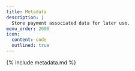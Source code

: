 ```yaml
---
title: Metadata
description: |
  Store payment associated data for later use.
menu_order: 2000
icon:
  content: code
  outlined: true
---
```


{% include metadata.md %}
